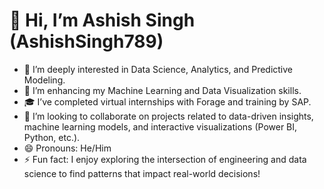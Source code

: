 # 👋 Hi, I’m Ashish Singh   (AshishSingh789)

- 👀 I’m deeply interested in Data Science, Analytics, and Predictive Modeling.
- 🌱 I’m enhancing my Machine Learning and Data Visualization skills.
- 🎓 I’ve completed virtual internships with Forage and training by SAP.
- 💞️ I’m looking to collaborate on projects related to data-driven insights, machine learning models, and interactive visualizations (Power BI, Python, etc.).
- 😄 Pronouns: He/Him
- ⚡ Fun fact: I enjoy exploring the intersection of engineering and data science to find patterns that impact real-world decisions!
